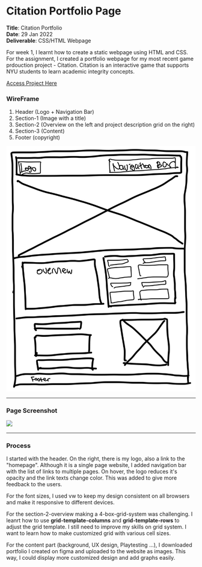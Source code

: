 # Citation Portfolio Page 

**Title**: Citation Portfolio <br>
**Date**: 29 Jan 2022 <br>
**Deliverable**: CSS/HTML Webpage <br>


For week 1, I learnt how to create a static webpage using HTML and CSS. For the assignment, I created a portfolio webpage for my most recent game prdouction project - Citation. Citation is an interactive game that supports NYU students to learn academic integrity concepts.

[Access Project Here](https://github.com/Soojin-Lee0819/connectionsLab/blob/main/Week1/Application-Review.md)


### WireFrame 

1. Header (Logo + Navigation Bar)
2. Section-1 (Image with a title)
3. Section-2 (Overview on the left and project description grid on the right)
4. Section-3 (Content)
5. Footer (copyright)

<img src="Images/Citation-Wireframe.jpg" width="600">


---

### Page Screenshot

<img src="Images/citationpage.png" width="700">

---

### Process

I started with the header. On the right, there is my logo, also a link to the "homepage". Although it is a single page website, I added navigation bar with the list of links to multiple pages. On hover, the logo reduces it's opacity and the link texts change color. This was added to give more feedback to the users. <br>

For the font sizes, I used vw to keep my design consistent on all browsers and make it responsive to different devices. <br>

For the section-2-overview making a 4-box-grid-system was challenging. I leanrt how to use **grid-template-columns** and **grid-template-rows** to adjust the grid template. I still need to improve my skills on grid system. I want to learn how to make customized grid with various cell sizes. <br>

For the content part (background, UX design, Playtesting ...), I downloaded portfolio I created on figma and uploaded to the website as images. This way, I could display more customized design and add graphs easily. <br>

